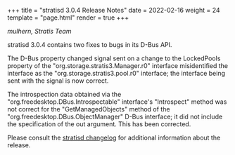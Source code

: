 +++
title = "stratisd 3.0.4 Release Notes"
date = 2022-02-16
weight = 24
template = "page.html"
render = true
+++

*mulhern, Stratis Team*

stratisd 3.0.4 contains two fixes to bugs in its D-Bus API. 

The D-Bus property changed signal sent on a change to the LockedPools
property of the "org.storage.stratis3.Manager.r0" interface misidentified the
interface as the "org.storage.stratis3.pool.r0" interface; the interface
being sent with the signal is now correct.

The introspection data obtained via the "org.freedesktop.DBus.Introspectable"
interface's "Introspect" method was not correct for the "GetManagedObjects"
method of the "org.freedesktop.DBus.ObjectManager" D-Bus interface; it did
not include the specification of the out argument. This has been corrected.

<!-- more -->

Please consult the [stratisd changelog] for additional information about the
release.

[stratisd changelog]: https://github.com/stratis-storage/stratisd/blob/master/CHANGES.txt
